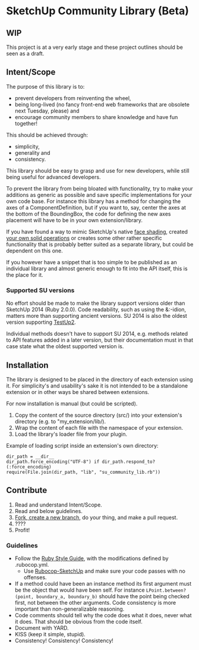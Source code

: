# SketchUp Community Library (Beta)

## WIP

This project is at a very early stage and these project outlines should be seen as a draft.

## Intent/Scope

The purpose of this library is to:

* prevent developers from reinventing the wheel,
* being long-lived (no fancy front-end web frameworks that are obsolete next Tuesday, please) and
* encourage community members to share knowledge and have fun together!

This should be achieved through:

* simplicity,
* generality and
* consistency.

This library should be easy to grasp and use for new developers, while still being useful for advanced developers.

To prevent the library from being bloated with functionality, try to make your additions as generic as possible and save specific implementations for your own code base. For instance this library has a method for changing the axes of a ComponentDefinition, but if you want to, say, center the axes at the bottom of the BoundingBox, the code for defining the new axes placement will have to be in your own extension/library.

If you have found a way to mimic SketchUp's native [face shading](https://github.com/Eneroth3/FaceShader), created [your own solid operations](https://github.com/Eneroth3/Eneroth-Solid-Tools) or creates some other rather specific functionality that is probably better suited as a separate library, but could be dependent on this one.

If you however have a snippet that is too simple to be published as an individual library and almost generic enough to fit into the API itself, this is the place for it.

### Supported SU versions

No effort should be made to make the library support versions older than SketchUp 2014 (Ruby 2.0.0). Code readability, such as using the &:-idion, matters more than supporting ancient versions. SU 2014 is also the oldest version supporting [TestUp2](https://github.com/SketchUp/testup-2).

Individual methods doesn't have to support SU 2014, e.g. methods related to API features added in a later version, but their documentation must in that case state what the oldest supported version is.

## Installation

The library is designed to be placed in the directory of each extension using it. For simplicity's and usability's sake it is not intended to be a standalone extension or in other ways be shared between extensions.

For now installation is manual (but could be scripted).

1. Copy the content of the source directory (src/) into your extension's directory (e.g. to "my_extension/lib/).
2. Wrap the content of each file with the namespace of your extension.
3. Load the library's loader file from your plugin.

Example of loading script inside an extension's own directory:

    dir_path = __dir__
    dir_path.force_encoding("UTF-8") if dir_path.respond_to?(:force_encoding)
    require(File.join(dir_path, "lib", "su_community_lib.rb"))

## Contribute

1. Read and understand Intent/Scope.
2. Read and below guidelines.
3. [Fork, create a new branch](https://gist.github.com/Chaser324/ce0505fbed06b947d962), do your thing, and make a pull request.
4. ????
5. Profit!

### Guidelines

* Follow the [Ruby Style Guide](https://github.com/bbatsov/ruby-style-guide), with the modifications defined by .rubocop.yml.
    * Use [Rubocop-SketchUp](https://github.com/SketchUp/rubocop-sketchup) and make sure your code passes with no offenses.
* If a method could have been an instance method its first argument must be the object that would have been self. For instance `LPoint.between?(point, boundary_a, boundary_b)` should have the point being checked first, not between the other arguments. Code consistency is more important than non-generalizable reasoning.
* Code comments should tell why the code does what it does, never what it does. That should be obvious from the code itself.
* Document with YARD.
* KISS (keep it simple, stupid).
* Consistency! Consistency! Consistency!
